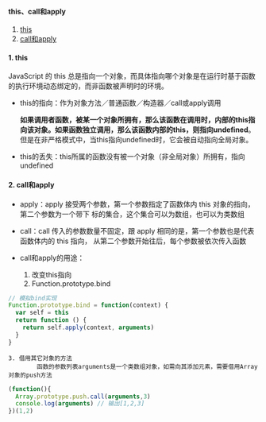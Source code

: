 #### this、call和apply

1. [this](#1)
2. [call和apply](#2)



#### <a name="#1">1. this</a>

  JavaScript 的 this 总是指向一个对象，而具体指向哪个对象是在运行时基于函数的执行环境动态绑定的，而非函数被声明时的环境。

  * this的指向：作为对象方法／普通函数／构造器／call或apply调用

    **如果调用者函数，被某一个对象所拥有，那么该函数在调用时，内部的this指向该对象。如果函数独立调用，那么该函数内部的this，则指向undefined**。但是在非严格模式中，当this指向undefined时，它会被自动指向全局对象。

  * this的丢失：this所属的函数没有被一个对象（非全局对象）所拥有，指向undefined

#### <a name="#2">2. call和apply</a>

  * apply：apply 接受两个参数，第一个参数指定了函数体内 this 对象的指向，第二个参数为一个带下 标的集合，这个集合可以为数组，也可以为类数组

  * call：call 传入的参数数量不固定，跟 apply 相同的是，第一个参数也是代表函数体内的 this 指向， 从第二个参数开始往后，每个参数被依次传入函数

  * call和apply的用途：

    1. 改变this指向
    2. Function.prototype.bind 
  ```javascript
  // 模拟bind实现
  Function.prototype.bind = function(context) {
    var self = this
    return function () {
      return self.apply(context, arguments)
    }
  }
  ```
    3. 借用其它对象的方法
			函数的参数列表arguments是一个类数组对象，如需向其添加元素，需要借用Array对象的push方法
  ```javascript
  (function(){
    Array.prototype.push.call(arguments,3)
    console.log(arguments) // 输出[1,2,3]
  })(1,2)
  ```
